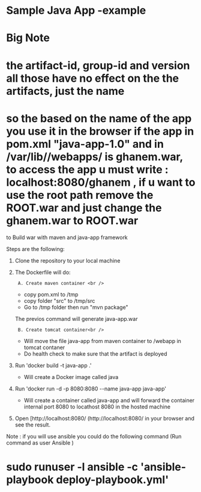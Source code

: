 

#  Sample Java App -example
# Big Note
# the artifact-id, group-id and version all those have no effect on the the artifacts, just the name 
# so the based on the name of the app you use it in the browser if the app in pom.xml "java-app-1.0" and in /var/lib//webapps/ is ghanem.war, to access the app u must write : localhost:8080/ghanem , if u want to use the root path remove the ROOT.war and just change the ghanem.war to ROOT.war

 
to Build war with maven and java-app framework

Steps are the following:

1. Clone the repository to your local machine
2. The Dockerfile will do:

        A. Create maven container <br />
        
     * copy pom.xml to /tmp <br />
     * copy folder "src" to /tmp/src <br />
     * Go to /tmp folder then run "mvn package"<br />
      
      The previos command will generate java-app.war<br />
        
        B. Create tomcat container<br />
        
     * Will move the file java-app from maven container to /webapp in tomcat contaner<br />
     * Do health check to make sure that the artifact is deployed

3. Run 'docker build -t java-app .' <br />
    
     * Will create a Docker image called java <br />

4. Run 'docker run -d -p 8080:8080 --name java-app java-app' <br />
     * Will create a container called java-app and will forward the container internal port 8080 to locathost 8080 in the hosted machine

5. Open [http://localhost:8080/
(http://localhost:8080/ in your browser and see the result.

Note : if you will use ansible you could do the following command (Run command as user Ansible )
# sudo runuser -l  ansible  -c 'ansible-playbook deploy-playbook.yml'
